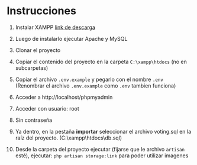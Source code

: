 # Instrucciones

1. Instalar XAMPP [link de descarga](https://www.apachefriends.org/download.html)

1. Luego de instalarlo ejecutar Apache y MySQL

1. Clonar el proyecto

1. Copiar el contenido del proyecto en la carpeta `C:\xampp\htdocs` (no en subcarpetas)

1. Copiar el archivo `.env.example` y pegarlo con el nombre `.env` (Renombrar el archivo `.env.example` como `.env` tambien funciona)

1. Acceder a http://localhost/phpmyadmin

1. Acceder con usuario: root

1. Sin contraseña

1. Ya dentro, en la pestaña **importar** seleccionar el archivo voting.sql en la raíz del proyecto. (C:\xampp\htdocs\db.sql)

1. Desde la carpeta del proyecto ejecutar (fijarse que le archivo `artisan` esté), ejecutar: `php artisan storage:link` para poder utilizar imagenes
